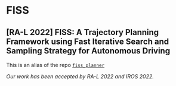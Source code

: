 # FISS
## [RA-L 2022] FISS: A Trajectory Planning Framework using Fast Iterative Search and Sampling Strategy for Autonomous Driving

This is an alias of the repo [`fiss_planner`](https://github.com/SS47816/fiss_planner)

_Our work has been accepted by RA-L 2022 and IROS 2022._
